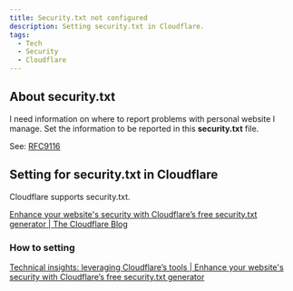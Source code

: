 ```yaml
---
title: Security.txt not configured
description: Setting security.txt in Cloudflare.
tags:
  - Tech
  - Security
  - Cloudflare
---
```


## About security.txt

I need information on where to report problems with personal website I manage.
Set the information to be reported in this **security.txt** file.

See: [RFC9116](https://www.rfc-editor.org/rfc/rfc9116)

## Setting for security.txt in Cloudflare

Cloudflare supports security.txt.

[Enhance your website's security with Cloudflare’s free security.txt generator | The Cloudflare Blog](https://blog.cloudflare.com/security-txt/)

### How to setting

[Technical insights: leveraging Cloudflare’s tools | Enhance your website's security with Cloudflare’s free security.txt generator](https://blog.cloudflare.com/security-txt/#technical-insights-leveraging-cloudflares-tools)
